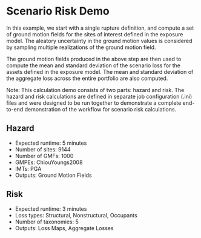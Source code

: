 Scenario Risk Demo
==================

In this example, we start with a single rupture definition, and compute a set of ground motion fields for the sites of interest defined in the exposure model. The aleatory uncertainty in the ground motion values is considered by sampling multiple realizations of the ground motion field.

The ground motion fields produced in the above step are then used to compute the mean and standard deviation of the scenario loss for the assets defined in the exposure model. The mean and standard deviation of the aggregate loss across the entire portfolio are also computed.

Note: This calculation demo consists of two parts: hazard and risk. The hazard and risk calculations are defined in separate job configuration (.ini) files and were designed to be run together to demonstrate a complete end-to-end demonstration of the workflow for scenario risk calculations.

Hazard
------
* Expected runtime: 5 minutes
* Number of sites: 9144
* Number of GMFs: 1000
* GMPEs: ChiouYoungs2008
* IMTs: PGA
* Outputs: Ground Motion Fields

Risk
----
* Expected runtime: 3 minutes
* Loss types: Structural, Nonstructural, Occupants
* Number of taxonomies: 5
* Outputs: Loss Maps, Aggregate Losses